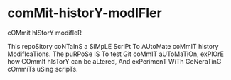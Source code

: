 # comMit-historY-modIFIer
cOMmit hIStorY modifIeR

ThIs repoSitory coNTaInS a SiMpLE ScriPt To AUtoMate coMmIT history ModifIcaTions. The puRPoSe IS To test Git coMmIT aUToMaTiOn, exPlOrE how COmmIt hIsTorY can be aLtered, And exPerimenT WiTh GeNeraTinG cOmmiTs uSing scripTs.
